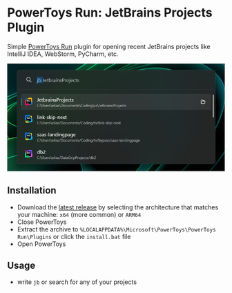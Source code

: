 # PowerToys Run: JetBrains Projects Plugin

Simple [PowerToys Run](https://learn.microsoft.com/windows/powertoys/run) plugin for opening recent JetBrains projects like IntelliJ IDEA, WebStorm, PyCharm, etc.

![JetbrainsProjects Demonstration](/images/screenshot.png)


## Installation

- Download the [latest release](https://github.com/eliasblume/powertoys-run-jetbrains-projects/releases) by selecting the architecture that matches your machine: `x64` (more common) or `ARM64`
- Close PowerToys
- Extract the archive to `%LOCALAPPDATA%\Microsoft\PowerToys\PowerToys Run\Plugins` or click the `install.bat` file
- Open PowerToys

## Usage
- write `jb` or search for any of your projects

